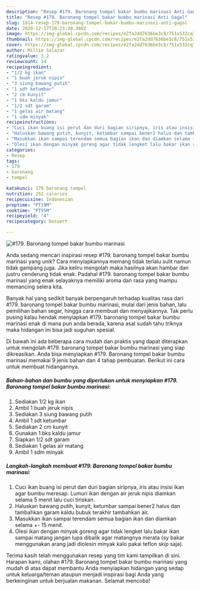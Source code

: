```yaml
---
description: "Resep #179. Baronang tompel bakar bumbu marinasi Anti Gagal"
title: "Resep #179. Baronang tompel bakar bumbu marinasi Anti Gagal"
slug: 1814-resep-179-baronang-tompel-bakar-bumbu-marinasi-anti-gagal
date: 2020-12-17T10:23:28.300Z
image: https://img-global.cpcdn.com/recipes/e2fa2dd7636be3c8/751x532cq70/179-baronang-tompel-bakar-bumbu-marinasi-foto-resep-utama.jpg
thumbnail: https://img-global.cpcdn.com/recipes/e2fa2dd7636be3c8/751x532cq70/179-baronang-tompel-bakar-bumbu-marinasi-foto-resep-utama.jpg
cover: https://img-global.cpcdn.com/recipes/e2fa2dd7636be3c8/751x532cq70/179-baronang-tompel-bakar-bumbu-marinasi-foto-resep-utama.jpg
author: Millie Salazar
ratingvalue: 3.2
reviewcount: 14
recipeingredient:
- "1/2 kg ikan"
- "1 buah jeruk nipis"
- "3 siung bawang putih"
- "1 sdt ketumbar"
- "2 cm kunyit"
- "1 bks kaldu jamur"
- "1/2 sdt garam"
- "1 gelas air matang"
- "1 sdm minyak"
recipeinstructions:
- "Cuci ikan buang isi perut dan duri bagian siripnya, iris atau insisi ikan agar bumbu meresap. Lumuri ikan dengan air jeruk nipis diamkan selama 5 menit lalu cuci tiriskan."
- "Haluskan bawang putih, kunyit, ketumbar sampai bener2 halus dan tambahkan garam kaldu bubuk terakhir tambahkan air."
- "Masukkan ikan sampai terendam semua bagian ikan dan diamkan selama +- 15 menit."
- "Olesi ikan dengan minyak goreng agar tidak lengket lalu bakar ikan sampai matang jangan lupa dibalik agar matangnya merata (sy bakar menggunakan arang jadi diolesin minyak kalo pakai teflon skip saja)."
categories:
- Resep
tags:
- 179
- baronang
- tompel

katakunci: 179 baronang tompel 
nutrition: 252 calories
recipecuisine: Indonesian
preptime: "PT19M"
cooktime: "PT55M"
recipeyield: "4"
recipecategory: Dessert

---
```



![#179. Baronang tompel bakar bumbu marinasi](https://img-global.cpcdn.com/recipes/e2fa2dd7636be3c8/751x532cq70/179-baronang-tompel-bakar-bumbu-marinasi-foto-resep-utama.jpg)

Anda sedang mencari inspirasi resep #179. baronang tompel bakar bumbu marinasi yang unik? Cara menyiapkannya memang tidak terlalu sulit namun tidak gampang juga. Jika keliru mengolah maka hasilnya akan hambar dan justru cenderung tidak enak. Padahal #179. baronang tompel bakar bumbu marinasi yang enak selayaknya memiliki aroma dan rasa yang mampu memancing selera kita.

Banyak hal yang sedikit banyak berpengaruh terhadap kualitas rasa dari #179. baronang tompel bakar bumbu marinasi, mulai dari jenis bahan, lalu pemilihan bahan segar, hingga cara membuat dan menyajikannya. Tak perlu pusing kalau hendak menyiapkan #179. baronang tompel bakar bumbu marinasi enak di mana pun anda berada, karena asal sudah tahu triknya maka hidangan ini bisa jadi suguhan spesial.




Di bawah ini ada beberapa cara mudah dan praktis yang dapat diterapkan untuk mengolah #179. baronang tompel bakar bumbu marinasi yang siap dikreasikan. Anda bisa menyiapkan #179. Baronang tompel bakar bumbu marinasi memakai 9 jenis bahan dan 4 tahap pembuatan. Berikut ini cara untuk membuat hidangannya.

<!--inarticleads1-->

##### Bahan-bahan dan bumbu yang diperlukan untuk menyiapkan #179. Baronang tompel bakar bumbu marinasi:

1. Sediakan 1/2 kg ikan
1. Ambil 1 buah jeruk nipis
1. Sediakan 3 siung bawang putih
1. Ambil 1 sdt ketumbar
1. Sediakan 2 cm kunyit
1. Gunakan 1 bks kaldu jamur
1. Siapkan 1/2 sdt garam
1. Sediakan 1 gelas air matang
1. Ambil 1 sdm minyak




<!--inarticleads2-->

##### Langkah-langkah membuat #179. Baronang tompel bakar bumbu marinasi:

1. Cuci ikan buang isi perut dan duri bagian siripnya, iris atau insisi ikan agar bumbu meresap. Lumuri ikan dengan air jeruk nipis diamkan selama 5 menit lalu cuci tiriskan.
1. Haluskan bawang putih, kunyit, ketumbar sampai bener2 halus dan tambahkan garam kaldu bubuk terakhir tambahkan air.
1. Masukkan ikan sampai terendam semua bagian ikan dan diamkan selama +- 15 menit.
1. Olesi ikan dengan minyak goreng agar tidak lengket lalu bakar ikan sampai matang jangan lupa dibalik agar matangnya merata (sy bakar menggunakan arang jadi diolesin minyak kalo pakai teflon skip saja).




Terima kasih telah menggunakan resep yang tim kami tampilkan di sini. Harapan kami, olahan #179. Baronang tompel bakar bumbu marinasi yang mudah di atas dapat membantu Anda menyiapkan hidangan yang sedap untuk keluarga/teman ataupun menjadi inspirasi bagi Anda yang berkeinginan untuk berjualan makanan. Selamat mencoba!
